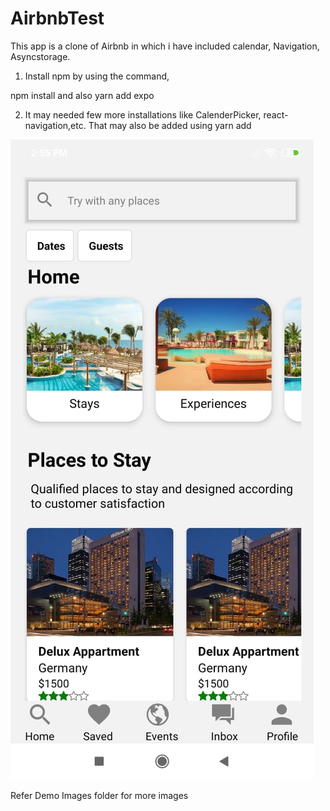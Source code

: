 # AirbnbTest

This app is a clone of Airbnb in which i have included calendar, Navigation, Asyncstorage.

1) Install npm by using the command,

npm install and also yarn add expo

2) It may needed few more installations like CalenderPicker, react-navigation,etc. That may also be added using yarn add 

![](Demo%20Images/HomePage.jpeg)


Refer Demo Images folder for more images
